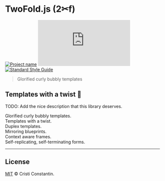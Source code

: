 # TwoFold.js (2✂︎f)

[![Project name][project-img]][project-url]
[![Build status][build-img]][build-url]
[![Standard Style Guide][style-img]][style-url]

> Glorified curly bubbly templates

## Templates with a twist 🔀

TODO: Add the nice description that this library deserves.

Glorified curly bubbly templates.<br />
Templates with a twist.<br />
Duplex templates.<br />
Mirroring blueprints.<br />
Context aware frames.<br />
Self-replicating, self-terminating forms.<br />

-----

## License

[MIT](LICENSE) © Cristi Constantin.

[project-img]: https://badgen.net/badge/%E2%AD%90/Trinkets/4B0082
[project-url]: https://github.com/ShinyTrinkets
[build-img]: https://badgen.net/travis/ShinyTrinkets/twofold.js
[build-url]: https://travis-ci.org/ShinyTrinkets/twofold.js
[style-img]: https://badgen.net/badge/Code%20style/standard/f2a
[style-url]: https://standardjs.com
